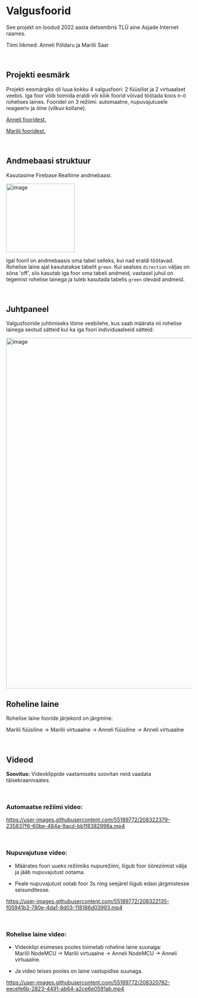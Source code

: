 # Valgusfoorid

See projekt on loodud 2022 aasta detsembris TLÜ aine Asjade Internet raames.

Tiimi liikmed: Anneli Põldaru ja Marilii Saar

<br >

## Projekti eesmärk
Projekti eesmärgiks oli luua kokku 4 valgusfoori: 2 füüsilist ja 2 virtuaalset veebis.
Iga foor võib toimida eraldi või kõik foorid võivad töötada koos n-ö rohelises laines.
Fooridel on 3 režiimi: automaatne, nupuvajutusele reageeriv ja öine (vilkuv kollane).

[Anneli fooridest.](https://github.com/Neniariel/trafficlights/blob/main/Anneli/README.md)

[Marilii fooridest.](https://github.com/Neniariel/trafficlights/blob/main/Marilii/README.md)

<br >

## Andmebaasi struktuur
Kasutasime Firebase Realtime andmebaasi.

<img width="186" alt="image" src="https://user-images.githubusercontent.com/42422684/208269110-8fa91b8b-1910-4727-be3a-0a54b1fe8e3d.png">

Igal fooril on andmebaasis oma tabel selleks, kui nad eraldi töötavad. Rohelise laine ajal kasutatakse tabelit `green`. Kui sealses `direction` väljas on sõna 'off',
siis kasutab iga foor oma tabeli andmeid, vastasel juhul on tegemist rohelise lainega ja tuleb kasutada tabelis `green` olevaid andmeid.

<br >

## Juhtpaneel
Valgusfooride juhtimiseks lõime veebilehe, kus saab määrata nii rohelise lainega seotud sätteid kui ka iga foori individuaalseid sätteid:

<img width="950" alt="image" src="https://user-images.githubusercontent.com/42422684/208269379-200dddf8-b68b-4d8d-ad3b-eb677fbe30a0.png">

<br >

## Roheline laine
Rohelise laine fooride järjekord on järgmine:

Marilii füüsiline -> Marilii virtuaalne -> Anneli füüsiline -> Anneli virtuaalne

<br >

## Videod

**Soovitus:** Videoklippide vaatamiseks soovitan neid vaadata täisekraanivaates.  

<br >

### Automaatse režiimi video:
 
https://user-images.githubusercontent.com/55189772/208322379-235837f6-60be-484a-9acd-bb1f8382998a.mp4

<br >

### Nupuvajutuse video:

 - Määrates foori uueks režiimiks nupurežiimi, liigub foor ööreziimist välja ja jääb nupuvajutust ootama.  
 
 - Peale nupuvajutust ootab foor 3s ning seejärel liigub edasi järgmistesse seisunditesse.  

https://user-images.githubusercontent.com/55189772/208322135-f05941b3-780e-4da1-8d03-118186d03993.mp4

<br >

### Rohelise laine video:

 - Videoklipi esimeses pooles toimetab roheline laine suunaga:  
   Marilii NodeMCU -> Marilii virtuaalne -> Anneli NodeMCU -> Anneli virtuaalne.  
   
 - Ja video teises pooles on laine vastupidise suunaga.  

https://user-images.githubusercontent.com/55189772/208320782-eecefe6b-2823-4491-ab64-a2ce6e0591ab.mp4  
